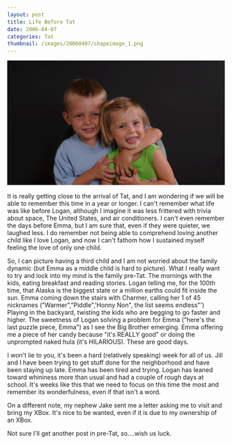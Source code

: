 ```yaml
---
layout: post
title: Life Before Tat
date: 2006-04-07
categories: Tat
thumbnail: /images/20060407/shapeimage_1.png
---
```


![Just 2, for now](/images/20060407/shapeimage_1.png)

It is really getting close to the arrival of Tat, and I am wondering if we will be able to remember this time in a year or longer.  I can't remember what life was like before Logan, although I imagine it was less frittered with trivia about space, The United States, and air conditioners.  I can't even remember the days before Emma, but I am sure that, even if they were quieter, we laughed less.  I do remember not being able to comprehend loving another child like I love Logan, and now I can't fathom how I sustained myself feeling the love of only one child.

So, I can picture having a third child and I am not worried about the family dynamic (but Emma as a middle child is hard to picture).  What I really want to try and lock into my mind is the family pre-Tat.  The mornings with the kids, eating breakfast and reading stories.  Logan telling me, for the 100th time, that Alaska is the biggest state or a million earths could fit inside the sun.  Emma coming down the stairs with Charmer, calling her 1 of 45 nicknames ("Warmer","Piddle",'Honny Non", the list seems endless"')  Playing in the backyard, twisting the kids who are begging to go faster and higher.  The sweetness of Logan solving a problem for Emma ("here's the last puzzle piece, Emma") as I see the Big Brother emerging.  Emma offering me a piece of her candy because "it's REALLY good" or doing the unprompted naked hula (it's HILARIOUS).  These are good days.

I won't lie to you, it's been a hard (relatively speaking) week for all of us.  Jill and I have been trying to get stuff done for the neighborhood and have been staying up late.  Emma has been tired and trying.  Logan has leaned toward whininess more than usual and had a couple of rough days at school.  It's weeks like this that we need to focus on this time the most and remember its wonderfulness, even if that isn't a word.

On a different note, my nephew Jake sent me a letter asking me to visit and bring my XBox.  It's nice to be wanted, even if it is due to my ownership of an XBox. 

Not sure I'll get another post in pre-Tat, so....wish us luck.

